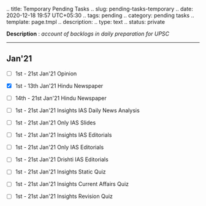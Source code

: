 
.. title: Temporary Pending Tasks
.. slug: pending-tasks-temporary
.. date: 2020-12-18 19:57 UTC+05:30
.. tags: pending
.. category: pending tasks
.. template: page.tmpl
.. description: 
.. type: text
.. status: private

**Description** : *account of backlogs in daily preparation for UPSC*

***
<!-- TEASER_END -->

## Jan'21
- [ ] 1st - 21st Jan'21 Opinion
- [x] 1st - 13th Jan'21 Hindu Newspaper
- [ ] 14th - 21st Jan'21 Hindu Newspaper
- [ ] 1st - 21st Jan'21 Insights IAS Daily News Analysis
- [ ] 1st - 21st Jan'21 Only IAS Slides
- [ ] 1st - 21st Jan'21 Insights IAS Editorials
- [ ] 1st - 21st Jan'21 Only IAS Editorials
- [ ] 1st - 21st Jan'21 Drishti IAS Editorials
- [ ] 1st - 21st Jan'21 Insights Static Quiz
- [ ] 1st - 21st Jan'21 Insights Current Affairs Quiz
- [ ] 1st - 21st Jan'21 Insights Revision Quiz

